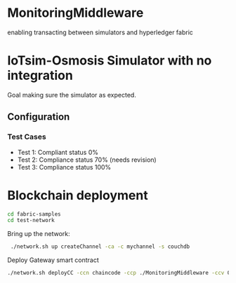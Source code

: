 # MonitoringMiddleware
 enabling transacting between simulators and hyperledger fabric

 # IoTsim-Osmosis Simulator with no integration
 Goal making sure the simulator as expected.
 ## Configuration
 ### Test Cases
 - Test 1: Compliant status 0%
 - Test 2: Compliance status 70% (needs revision)
 - Test 3: Compliance status 100%

 # Blockchain deployment
 ```sh
 cd fabric-samples
 cd test-network
 ```
Bring up the network:

```sh
 ./network.sh up createChannel -ca -c mychannel -s couchdb
```

Deploy Gateway smart contract

```sh
./network.sh deployCC -ccn chaincode -ccp ./MonitoringMiddleware -ccv 0.0.1 -ccl java
```

